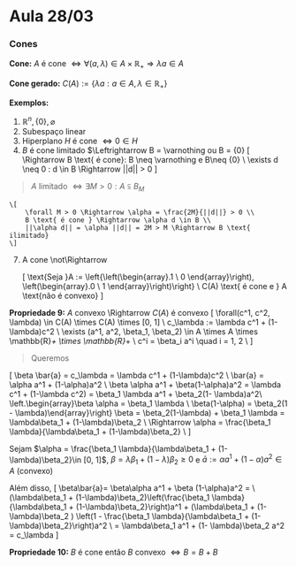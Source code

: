 # Aula 28/03

### Cones

**Cone:** $A$ é cone $\Leftrightarrow \forall(a, \lambda) \in A \times \mathbb{R}_+ \Rightarrow \lambda a \in A$

**Cone gerado:** $C(A) := \{\lambda a: a \in A , \lambda \in \mathbb{R}_+\}$

**Exemplos:**

1. $\mathbb{R}^n, \{0\}, \varnothing$
2. Subespaço linear
3. Hiperplano $H$ é cone $\Leftrightarrow 0 \in H$
6. $B$ é cone limitado $\Leftrightarrow B = \varnothing ou B = \{0\}
    \[
        \Rightarrow B \text{ é cone}: B \neq \varnothing e B\neq \{0\} \\
        \exists d \neq 0 : d \in B \Rightarrow ||d|| > 0
    \]
> $A$ limitado $\Leftrightarrow \exists M > 0: A \subseteqq B_M$

    \[
        \forall M > 0 \Rightarrow \alpha = \frac{2M}{||d||} > 0 \\
        B \text{ é cone } \Rightarrow \alpha d \in B \\
        ||\alpha d|| = \alpha ||d|| = 2M > M \Rightarrow B \text{ ilimitado}
    \]
7. A cone \not\Rightarrow

    \[
        \text{Seja }A := \left\{\left(\begin{array}.1 \\ 0 \end{array}\right), \left(\begin{array}.0 \\ 1 \end{array}\right)\right\} \\
        C(A) \text{ é cone e } A \text{não é convexo}
    \]


**Propriedade 9:** $A$ convexo \Rightarrow $C(A)$ é convexo
\[
    \forall(c^1, c^2, \lambda) \in C(A) \times C(A) \times [0, 1] \\
    c_\lambda := \lambda c^1 + (1-\lambda)c^2 \\
    \exists (a^1, a^2, \beta_1, \beta_2) \in A \times A \times \mathbb{R}_+ \times \mathbb{R}_+ \\
    c^i = \beta_i a^i \quad i = 1, 2 \\
\]

>Queremos
>
\[
    \beta \bar{a} = c_\lambda = \lambda c^1 + (1-\lambda)c^2 \\
    \bar{a} = \alpha a^1 + (1-\alpha)a^2 \\
    \beta \alpha a^1 + \beta(1-\alpha)a^2 = \lambda c^1 + (1-\lambda c^2) = \beta_1 \lambda a^1 + \beta_2(1- \lambda)a^2\\
    \left.\begin{array}\beta \alpha = \beta_1 \lambda \\
    \beta(1-\alpha) = \beta_2(1 - \lambda)\end{array}\right\} \beta = \beta_2(1-\lambda) + \beta_1 \lambda = \lambda\beta_1 + (1-\lambda)\beta_2 \\
    \Rightarrow \alpha = \frac{\beta_1 \lambda}{\lambda\beta_1 + (1-\lambda)\beta_2} \\
\]

Sejam $\alpha = \frac{\beta_1 \lambda}{\lambda\beta_1 + (1-\lambda)\beta_2}\in [0, 1]$, $\beta = \lambda\beta_1 + (1-\lambda)\beta_2 \geq 0$ e $\bar{a} := \alpha a^1 + (1-\alpha)a^2 \in A \text{ (convexo)}$

Além disso,
\[
    \beta\bar{a}= \beta\alpha a^1 + \beta (1-\alpha)a^2 = \\
     (\lambda\beta_1 + (1-\lambda)\beta_2)\left(\frac{\beta_1 \lambda}{\lambda\beta_1 + (1-\lambda)\beta_2}\right)a^1 + (\lambda\beta_1 + (1-\lambda)\beta_2 ) \left(1 - \frac{\beta_1 \lambda}{\lambda\beta_1 + (1-\lambda)\beta_2}\right)a^2 \\
     = \lambda\beta_1 a^1 + (1- \lambda)\beta_2 a^2 = c_\lambda
\]

**Propriedade 10:** $B$ é cone então $B$ convexo $\Leftrightarrow B = B + B$
